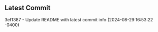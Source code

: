 
## Latest Commit
3ef1387 - Update README with latest commit info (2024-08-29 16:53:22 -0400) <Yunxi-Zhou>
